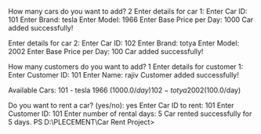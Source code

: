 

How many cars do you want to add? 2
Enter details for car 1:
Enter Car ID: 101
Enter Brand: tesla
Enter Model: 1966
Enter Base Price per Day: 1000
Car added successfully!

Enter details for car 2:
Enter Car ID: 102
Enter Brand: totya
Enter Model: 2002
Enter Base Price per Day: 100
Car added successfully!

How many customers do you want to add? 1
Enter details for customer 1:
Enter Customer ID: 101
Enter Name: rajiv
Customer added successfully!

Available Cars:
101 - tesla 1966 ($1000.0/day)
102 - totya 2002 ($100.0/day)

Do you want to rent a car? (yes/no): yes
Enter Car ID to rent: 101
Enter Customer ID: 101
Enter number of rental days: 5
Car rented successfully for 5 days.
PS D:\PLECEMENT\Car Rent Project> 
